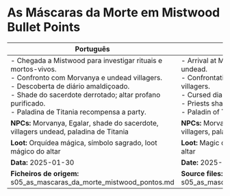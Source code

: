 # As Máscaras da Morte em Mistwood  Bullet Points

| Português                                                                                                                                                                                                                                                         | English                                                                                                                                                                                                                                           |
| ----------------------------------------------------------------------------------------------------------------------------------------------------------------------------------------------------------------------------------------------------------------- | ------------------------------------------------------------------------------------------------------------------------------------------------------------------------------------------------------------------------------------------------- |
| - Chegada a Mistwood para investigar rituais e mortos-vivos.<br>- Confronto com Morvanya e undead villagers.<br>- Descoberta de diário amaldiçoado.<br>- Shade do sacerdote derrotado; altar profano purificado.<br>- Paladina de Titania recompensa a party.<br> | - Arrival at Mistwood to investigate rituals and undead.<br>- Confrontation with Morvanya and undead villagers.<br>- Cursed diary discovered.<br>- Priests shade defeated; profane altar cleansed.<br>- Paladin of Titania rewards the party.<br> |
| **NPCs:** Morvanya, Egalar, shade do sacerdote, villagers undead, paladina de Titania                                                                                                                                                                             | **NPCs:** Morvanya, Egalar, priests shade, undead villagers, paladin of Titania                                                                                                                                                                   |
| **Loot:** Orquídea mágica, símbolo sagrado, loot mágico do altar                                                                                                                                                                                                  | **Loot:** Magic orchid, holy symbol, magical loot from altar                                                                                                                                                                                      |
| **Data:** 2025-01-30                                                                                                                                                                                                                                              | **Date:** 2025-01-30                                                                                                                                                                                                                              |
| **Ficheiros de origem:** s05_as_mascaras_da_morte_mistwood_pontos.md                                                                                                                                                                                              | **Source files:** s05_as_mascaras_da_morte_mistwood_pontos.md                                                                                                                                                                                     |


















